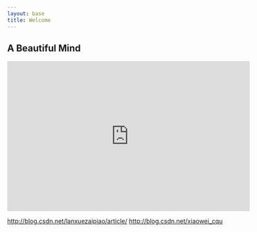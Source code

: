 ```yaml
---
layout: base
title: Welcome
---
```



## A Beautiful Mind

    
<div align="center"><iframe width="560" height="346" src="https://www.youtube.com/embed/YWwAOutgWBQ" frameborder="0" allowfullscreen></iframe></div>
                       

<hidden><http://blog.csdn.net/lanxuezaipiao/article/></hidden>
<hidden><http://blog.csdn.net/xiaowei_cqu></hidden>
 
